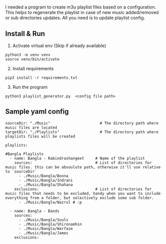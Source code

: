 #

I needed a program to create m3u playlist files based on a configuration. This helps to regenerate the playlist in case of new music added/removed or sub directories updates. All you need is to update playlist config.

## Install & Run

1. Activate virtual env (Skip if already available)
```
python3 -m venv venv
source venv/bin/activate
```

2. Install requirements
```
pip3 install -r requirements.txt
```

3. Run the program
```
python3 playlist_generator.py  <config file path>
```


## Sample yaml config

```
sourceDir: "./Music"                      # The directory path where music files are located
targetDir: "./Playlists"                  # The directory path where playlists files will be created

playlists:

#Bangla Playlists
  - name: Bangla - Rabindrashangeet     # Name of the playlist
    sources:                            # List of directories for music files. this can be absoulute path, otherwise it'll use relative to `sourceDir`
      - ./Music/Bangla/Bonna
      - ./Music/Bangla/Indrani
      - ./Music/Bangla/Shahana
    exclusions:                         # List of directories for music files that needs to be excluded, handy when you want to include everything from a folder, but selectively exclude some sub folder.
      - ./Music/Bangla/Nazrul # :p

  - name: Bangla - Bands
    sources:
      - ./Music/Bangla/Souls
      - ./Music/Bangla/Shironamhin
      - ./Music/Bangla/Warfaze
      - ./Music/Bangla/James
    exclusions:

```

